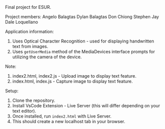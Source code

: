 Final project for ESUR.

Project members:
Angelo Balagtas
Dylan Balagtas
Don Chiong
Stephen Jay
Dale Loquellano

Application information:
1. Uses Optical Character Recognition - used for displaying handwritten text from images.
2. Uses `getUserMedia` method of the MediaDevices interface prompts for utilizing the camera of the device.

Note:
1. index2.html, index2.js - Upload image to display text feature.
2. index.html, index.js - Capture image to display text feature.

Setup:
1. Clone the repository.
2. Install VsCode Extension - Live Server (this will differ depending on your text editor).
3. Once installed, run `index2.html` with Live Server.
4. This should create a new localhost tab in your browser.
